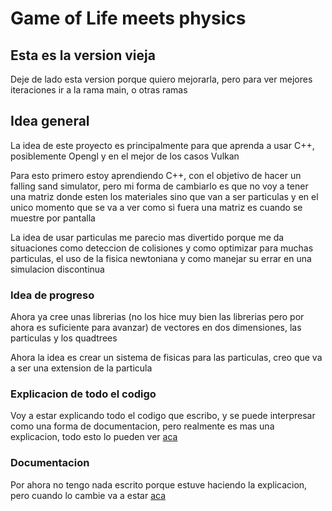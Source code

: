 # Game of Life meets physics

## Esta es la version vieja
Deje de lado esta version porque quiero mejorarla, pero para ver mejores iteraciones ir a la rama main, o otras ramas

## Idea general
La idea de este proyecto es principalmente para que aprenda a usar C++, posiblemente Opengl y en el mejor de los casos Vulkan

Para esto primero estoy aprendiendo C++, con el objetivo de hacer un falling sand simulator, pero mi forma de cambiarlo es que no voy a tener una matriz donde esten los materiales sino que van a ser particulas y en el unico momento que se va a ver como si fuera una matriz es cuando se muestre por pantalla

La idea de usar particulas me parecio mas divertido porque me da situaciones como deteccion de colisiones y como optimizar para muchas particulas, el uso de la fisica newtoniana y como manejar su errar en una simulacion discontinua

### Idea de progreso
Ahora ya cree unas librerias (no los hice muy bien las librerias pero por ahora es suficiente para avanzar) de vectores en dos dimensiones, las particulas y los quadtrees

Ahora la idea es crear un sistema de fisicas para las particulas, creo que va a ser una extension de la particula 

### Explicacion de todo el codigo
Voy a estar explicando todo el codigo que escribo, y se puede interpresar como una forma de documentacion, pero realmente es mas una explicacion, todo esto lo pueden ver [aca](explicaciones.md)

### Documentacion 
Por ahora no tengo nada escrito porque estuve haciendo la explicacion, pero cuando lo cambie va a estar [aca](#documentation.md)